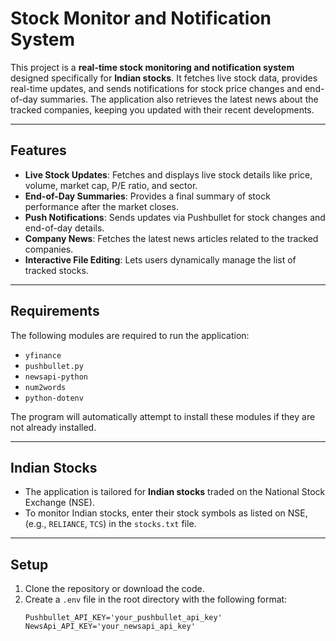 # Stock Monitor and Notification System

This project is a **real-time stock monitoring and notification system** designed specifically for **Indian stocks**. It fetches live stock data, provides real-time updates, and sends notifications for stock price changes and end-of-day summaries. The application also retrieves the latest news about the tracked companies, keeping you updated with their recent developments.

---

## Features
- **Live Stock Updates**: Fetches and displays live stock details like price, volume, market cap, P/E ratio, and sector.
- **End-of-Day Summaries**: Provides a final summary of stock performance after the market closes.
- **Push Notifications**: Sends updates via Pushbullet for stock changes and end-of-day details.
- **Company News**: Fetches the latest news articles related to the tracked companies.
- **Interactive File Editing**: Lets users dynamically manage the list of tracked stocks.

---

## Requirements
The following modules are required to run the application:
- `yfinance`
- `pushbullet.py`
- `newsapi-python`
- `num2words`
- `python-dotenv`

The program will automatically attempt to install these modules if they are not already installed.

---

## Indian Stocks
- The application is tailored for **Indian stocks** traded on the National Stock Exchange (NSE).
- To monitor Indian stocks, enter their stock symbols as listed on NSE,(e.g., `RELIANCE`, `TCS`) in the `stocks.txt` file.

---

## Setup

1. Clone the repository or download the code.
2. Create a `.env` file in the root directory with the following format:
   ```plaintext
   Pushbullet_API_KEY='your_pushbullet_api_key'
   NewsApi_API_KEY='your_newsapi_api_key'
